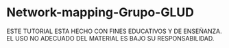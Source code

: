 # Network-mapping-Grupo-GLUD
ESTE TUTORIAL ESTA HECHO CON FINES EDUCATIVOS Y DE ENSEÑANZA. EL USO NO ADECUADO DEL MATERIAL ES BAJO SU RESPONSABILIDAD.
